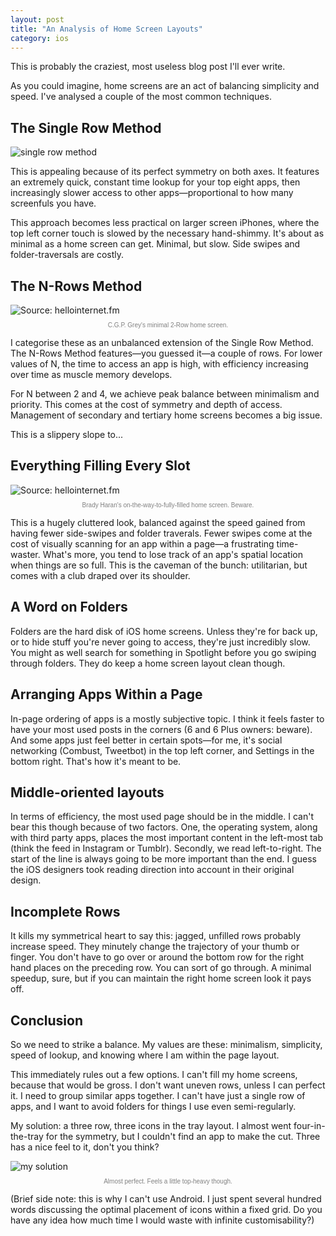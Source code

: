 ```yaml
---
layout: post
title: "An Analysis of Home Screen Layouts"
category: ios
---
```


This is probably the craziest, most useless blog post I'll ever write.

As you could imagine, home screens are an act of balancing simplicity and speed. I've analysed a couple of the most common techniques.

## The Single Row Method
![single row method](http://i.imgur.com/1kSgLZ2.jpg)

This is appealing because of its perfect symmetry on both axes. It features an extremely quick, constant time lookup for your top eight apps, then increasingly slower access to other apps—proportional to how many screenfuls you have.

This approach becomes less practical on larger screen iPhones, where the top left corner touch is slowed by the necessary hand-shimmy. It's about as minimal as a home screen can get. Minimal, but slow. Side swipes and folder-traversals are costly.

## The N-Rows Method

![Source: hellointernet.fm](https://static.squarespace.com/static/52d66949e4b0a8cec3bcdd46/t/5438203fe4b0e147a5dced92/1412964427553/)
<small style="display:block;text-align:center;color:gray;font-weight:100;font-size:10px;font-family:Helvetica;margin-top:2%;">C.G.P. Grey's minimal 2-Row home screen.</small>

I categorise these as an unbalanced extension of the Single Row Method. The N-Rows Method features—you guessed it—a couple of rows. For lower values of N, the time to access an app is high, with efficiency increasing over time as muscle memory develops.

For N between 2 and 4, we achieve peak balance between minimalism and priority. This comes at the cost of symmetry and depth of access. Management of secondary and tertiary home screens becomes a big issue.

This is a slippery slope to...

## Everything Filling Every Slot

![Source: hellointernet.fm](https://static.squarespace.com/static/52d66949e4b0a8cec3bcdd46/t/54382061e4b0e147a5dcedfa/1412964451981/)
<small style="display:block;text-align:center;color:gray;font-weight:100;font-size:10px;font-family:Helvetica;margin-top:2%;">Brady Haran's on-the-way-to-fully-filled home screen. Beware.</small>

This is a hugely cluttered look, balanced against the speed gained from having fewer side-swipes and folder traverals. Fewer swipes come at the cost of visually scanning for an app within a page—a frustrating time-waster. What's more, you tend to lose track of an app's spatial location when things are so full. This is the caveman of the bunch: utilitarian, but comes with a club draped over its shoulder.

## A Word on Folders
Folders are the hard disk of iOS home screens. Unless they're for back up, or to hide stuff you're never going to access, they're just incredibly slow. You might as well search for something in Spotlight before you go swiping through folders. They do keep a home screen layout clean though.

## Arranging Apps Within a Page
In-page ordering of apps is a mostly subjective topic. I think it feels faster to have your most used posts in the corners (6 and 6 Plus owners: beware). And some apps just feel better in certain spots—for me, it's social networking (Combust, Tweetbot) in the top left corner, and Settings in the bottom right. That's how it's meant to be.

## Middle-oriented layouts
In terms of efficiency, the most used page should be in the middle. I can't bear this though because of two factors. One, the operating system, along with third party apps, places the most important content in the left-most tab (think the feed in Instagram or Tumblr). Secondly, we read left-to-right. The start of the line is always going to be more important than the end. I guess the iOS designers took reading direction into account in their original design.

## Incomplete Rows
It kills my symmetrical heart to say this: jagged, unfilled rows probably increase speed. They minutely change the trajectory of your thumb or finger. You don't have to go over or around the bottom row for the right hand places on the preceding row. You can sort of go through. A minimal speedup, sure, but if you can maintain the right home screen look it pays off.

## Conclusion
So we need to strike a balance. My values are these: minimalism, simplicity, speed of lookup, and knowing where I am within the page layout.

This immediately rules out a few options. I can't fill my home screens, because that would be gross. I don't want uneven rows, unless I can perfect it. I need to group similar apps together. I can't have just a single row of apps, and I want to avoid folders for things I use even semi-regularly.

My solution: a three row, three icons in the tray layout. I almost went four-in-the-tray for the symmetry, but I couldn't find an app to make the cut. Three has a nice feel to it, don't you think?

![my solution](http://i.imgur.com/idcSo62.png)
<small style="display:block;text-align:center;color:gray;font-weight:100;font-size:10px;font-family:Helvetica;margin-top:2%;">Almost perfect. Feels a little top-heavy though.</small>

(Brief side note: this is why I can't use Android. I just spent several hundred words discussing the optimal placement of icons within a fixed grid. Do you have any idea how much time I would waste with infinite customisability?)